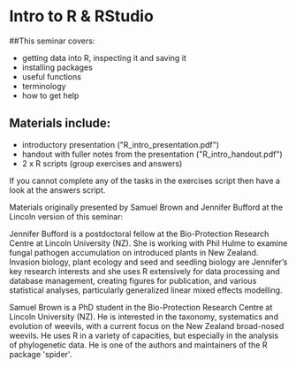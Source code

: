 # Intro to R & RStudio

##This seminar covers:

* getting data into R, inspecting it and saving it
* installing packages
* useful functions
* terminology
* how to get help

## Materials include: 

* introductory presentation ("R_intro_presentation.pdf")
* handout with fuller notes from the presentation ("R_intro_handout.pdf")
* 2 x R scripts (group exercises and answers)

If you cannot complete any of the tasks in the exercises script then have a look at the answers script.

Materials originally presented by Samuel Brown and Jennifer Bufford at the Lincoln version of this seminar:

Jennifer Bufford is a postdoctoral fellow at the Bio-Protection Research Centre at Lincoln University (NZ).  She is working with Phil Hulme to examine fungal pathogen accumulation on introduced plants in New Zealand.  Invasion biology, plant ecology and seed and seedling biology are Jennifer’s key research interests and she uses R extensively for data processing and database management, creating figures for publication, and various statistical analyses, particularly generalized linear mixed effects modelling.

Samuel Brown is a PhD student in the Bio-Protection Research Centre at Lincoln University (NZ). He is interested in the taxonomy, systematics and evolution of weevils, with a current focus on the New Zealand broad-nosed weevils. He uses R in a variety of capacities, but especially in the analysis of phylogenetic data. He is one of the authors and maintainers of the R package 'spider'.

